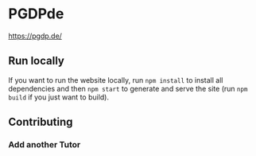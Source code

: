 # PGDPde

https://pgdp.de/

## Run locally

If you want to run the website locally, run `npm install` to install all dependencies and then `npm start` to generate and serve the site (run `npm build` if you just want to build).

## Contributing

### Add another Tutor

